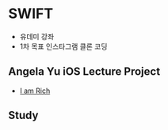 # SWIFT

- 유데미 강좌
- 1차 목표 인스타그램 클론 코딩

## Angela Yu iOS Lecture Project
- [I am Rich](https://github.com/Kimjaeseop/Today-I-Learned/tree/main/SWIFT/Angela-Yu-iOS-Lecture/I%20am%20Rich)
## Study
